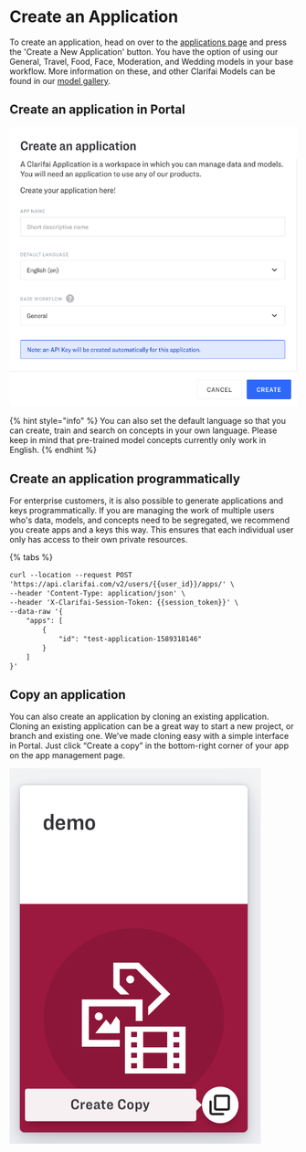 # Create an Application

To create an application, head on over to the [applications page](https://portal.clarifai.com/apps) and press the 'Create a New Application' button. You have the option of using our General, Travel, Food, Face, Moderation, and Wedding models in your base workflow. More information on these, and other Clarifai Models can be found in our [model gallery](https://www.clarifai.com/models).

## Create an application in Portal

![](../../.gitbook/assets/create-new-app-new%20%282%29%20%282%29%20%284%29%20%286%29%20%286%29%20%286%29%20%286%29%20%2810%29.png)

{% hint style="info" %}
You can also set the default language so that you can create, train and search on concepts in your own language. Please keep in mind that pre-trained model concepts currently only work in English.
{% endhint %}

## Create an application programmatically

For enterprise customers, it is also possible to generate applications and keys programmatically. If you are managing the work of multiple users who's data, models, and concepts need to be segregated, we recommend you create apps and a keys this way. This ensures that each individual user only has access to their own private resources.

{% tabs %}

```text
curl --location --request POST 'https://api.clarifai.com/v2/users/{{user_id}}/apps/' \
--header 'Content-Type: application/json' \
--header 'X-Clarifai-Session-Token: {{session_token}}' \
--data-raw '{
    "apps": [
        {
            "id": "test-application-1589318146"
        }
    ]
}'
```

## Copy an application

You can also create an application by cloning an existing application. Cloning an existing application can be a great way to start a new project, or branch and existing one. We’ve made cloning easy with a simple interface in Portal. Just click “Create a copy” in the bottom-right corner of your app on the app management page.

![](../../.gitbook/assets/app_duplication%20%282%29%20%282%29%20%283%29%20%284%29%20%284%29%20%284%29%20%284%29%20%282%29.jpg)

